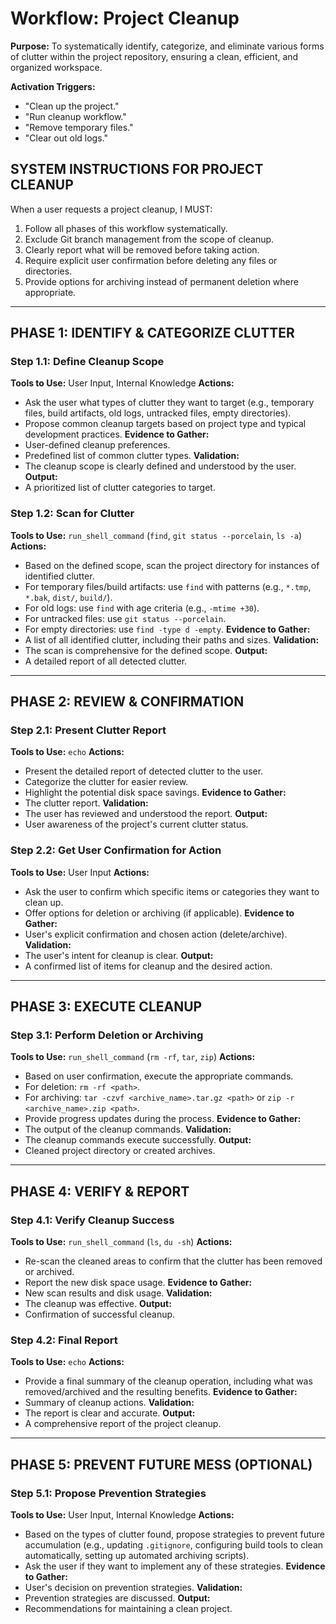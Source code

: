 # Workflow: Project Cleanup

**Purpose:** To systematically identify, categorize, and eliminate various forms of clutter within the project repository, ensuring a clean, efficient, and organized workspace.

**Activation Triggers:**
- "Clean up the project."
- "Run cleanup workflow."
- "Remove temporary files."
- "Clear out old logs."

## SYSTEM INSTRUCTIONS FOR PROJECT CLEANUP
When a user requests a project cleanup, I MUST:
1.  Follow all phases of this workflow systematically.
2.  Exclude Git branch management from the scope of cleanup.
3.  Clearly report what will be removed before taking action.
4.  Require explicit user confirmation before deleting any files or directories.
5.  Provide options for archiving instead of permanent deletion where appropriate.

---

## PHASE 1: IDENTIFY & CATEGORIZE CLUTTER

### Step 1.1: Define Cleanup Scope
**Tools to Use:** User Input, Internal Knowledge
**Actions:**
- Ask the user what types of clutter they want to target (e.g., temporary files, build artifacts, old logs, untracked files, empty directories).
- Propose common cleanup targets based on project type and typical development practices.
**Evidence to Gather:**
- User-defined cleanup preferences.
- Predefined list of common clutter types.
**Validation:**
- The cleanup scope is clearly defined and understood by the user.
**Output:**
- A prioritized list of clutter categories to target.

### Step 1.2: Scan for Clutter
**Tools to Use:** `run_shell_command` (`find`, `git status --porcelain`, `ls -a`)
**Actions:**
- Based on the defined scope, scan the project directory for instances of identified clutter.
- For temporary files/build artifacts: use `find` with patterns (e.g., `*.tmp`, `*.bak`, `dist/`, `build/`).
- For old logs: use `find` with age criteria (e.g., `-mtime +30`).
- For untracked files: use `git status --porcelain`.
- For empty directories: use `find -type d -empty`.
**Evidence to Gather:**
- A list of all identified clutter, including their paths and sizes.
**Validation:**
- The scan is comprehensive for the defined scope.
**Output:**
- A detailed report of all detected clutter.

---

## PHASE 2: REVIEW & CONFIRMATION

### Step 2.1: Present Clutter Report
**Tools to Use:** `echo`
**Actions:**
- Present the detailed report of detected clutter to the user.
- Categorize the clutter for easier review.
- Highlight the potential disk space savings.
**Evidence to Gather:**
- The clutter report.
**Validation:**
- The user has reviewed and understood the report.
**Output:**
- User awareness of the project's current clutter status.

### Step 2.2: Get User Confirmation for Action
**Tools to Use:** User Input
**Actions:**
- Ask the user to confirm which specific items or categories they want to clean up.
- Offer options for deletion or archiving (if applicable).
**Evidence to Gather:**
- User's explicit confirmation and chosen action (delete/archive).
**Validation:**
- The user's intent for cleanup is clear.
**Output:**
- A confirmed list of items for cleanup and the desired action.

---

## PHASE 3: EXECUTE CLEANUP

### Step 3.1: Perform Deletion or Archiving
**Tools to Use:** `run_shell_command` (`rm -rf`, `tar`, `zip`)
**Actions:**
- Based on user confirmation, execute the appropriate commands.
- For deletion: `rm -rf <path>`.
- For archiving: `tar -czvf <archive_name>.tar.gz <path>` or `zip -r <archive_name>.zip <path>`.
- Provide progress updates during the process.
**Evidence to Gather:**
- The output of the cleanup commands.
**Validation:**
- The cleanup commands execute successfully.
**Output:**
- Cleaned project directory or created archives.

---

## PHASE 4: VERIFY & REPORT

### Step 4.1: Verify Cleanup Success
**Tools to Use:** `run_shell_command` (`ls`, `du -sh`)
**Actions:**
- Re-scan the cleaned areas to confirm that the clutter has been removed or archived.
- Report the new disk space usage.
**Evidence to Gather:**
- New scan results and disk usage.
**Validation:**
- The cleanup was effective.
**Output:**
- Confirmation of successful cleanup.

### Step 4.2: Final Report
**Tools to Use:** `echo`
**Actions:**
- Provide a final summary of the cleanup operation, including what was removed/archived and the resulting benefits.
**Evidence to Gather:**
- Summary of cleanup actions.
**Validation:**
- The report is clear and accurate.
**Output:**
- A comprehensive report of the project cleanup.

---

## PHASE 5: PREVENT FUTURE MESS (OPTIONAL)

### Step 5.1: Propose Prevention Strategies
**Tools to Use:** User Input, Internal Knowledge
**Actions:**
- Based on the types of clutter found, propose strategies to prevent future accumulation (e.g., updating `.gitignore`, configuring build tools to clean automatically, setting up automated archiving scripts).
- Ask the user if they want to implement any of these strategies.
**Evidence to Gather:**
- User's decision on prevention strategies.
**Validation:**
- Prevention strategies are discussed.
**Output:**
- Recommendations for maintaining a clean project.
